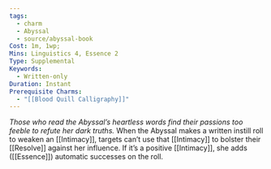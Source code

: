 ```yaml
---
tags:
  - charm
  - Abyssal
  - source/abyssal-book
Cost: 1m, 1wp; 
Mins: Linguistics 4, Essence 2
Type: Supplemental
Keywords:
  - Written-only
Duration: Instant
Prerequisite Charms:
  - "[[Blood Quill Calligraphy]]"
---
```

*Those who read the Abyssal’s heartless words find their passions too feeble to refute her dark truths.*
When the Abyssal makes a written instill roll to weaken an [[Intimacy]], targets can’t use that [[Intimacy]] to bolster their [[Resolve]] against her influence. If it’s a positive [[Intimacy]], she adds ([[Essence]]) automatic successes on the roll.